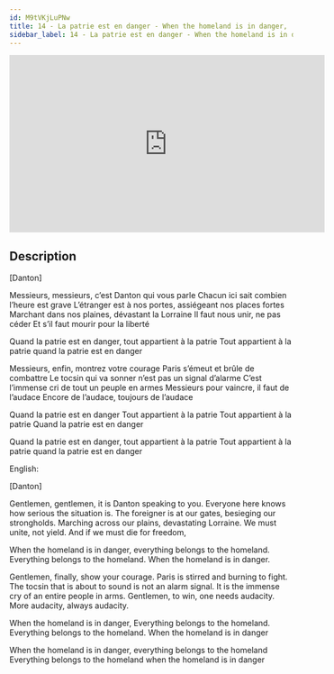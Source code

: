```yaml
---
id: M9tVKjLuPNw
title: 14 - La patrie est en danger - When the homeland is in danger,
sidebar_label: 14 - La patrie est en danger - When the homeland is in danger,
---
```


<iframe
  width="560"
  height="315"
  src="https://www.youtube.com/embed/M9tVKjLuPNw"
  title="YouTube video player"
  frameborder="0"
  allow="accelerometer; autoplay; clipboard-write; encrypted-media; gyroscope; picture-in-picture; web-share"
  referrerpolicy="strict-origin-when-cross-origin"
  allowfullscreen
></iframe>

## Description

[Danton]

Messieurs, messieurs, c’est Danton qui vous parle
Chacun ici sait combien l’heure est grave
L’étranger est à nos portes, assiégeant nos places fortes
Marchant dans nos plaines, dévastant la Lorraine
Il faut nous unir, ne pas céder
Et s’il faut mourir pour la liberté

Quand la patrie est en danger, 
tout appartient à la patrie
Tout appartient à la patrie 
quand la patrie est en danger

Messieurs, enfin, montrez votre courage
Paris s’émeut et brûle de combattre
Le tocsin qui va sonner n’est pas un signal d’alarme
C’est l’immense cri de tout un peuple en armes
Messieurs pour vaincre, il faut de l’audace
Encore de l’audace, toujours de l’audace

Quand la patrie est en danger
Tout appartient à la patrie
Tout appartient à la patrie
Quand la patrie est en danger

Quand la patrie est en danger, 
tout appartient à la patrie
Tout appartient à la patrie 
quand la patrie est en danger

English:

[Danton]

Gentlemen, gentlemen, it is Danton speaking to you.
Everyone here knows how serious the situation is.
The foreigner is at our gates, besieging our strongholds.
Marching across our plains, devastating Lorraine.
We must unite, not yield.
And if we must die for freedom,

When the homeland is in danger,
everything belongs to the homeland.
Everything belongs to the homeland.
When the homeland is in danger.

Gentlemen, finally, show your courage.
Paris is stirred and burning to fight.
The tocsin that is about to sound is not an alarm signal.
It is the immense cry of an entire people in arms.
Gentlemen, to win, one needs audacity.
More audacity, always audacity.

When the homeland is in danger,
Everything belongs to the homeland.
Everything belongs to the homeland.
When the homeland is in danger

When the homeland is in danger,
everything belongs to the homeland
Everything belongs to the homeland
when the homeland is in danger
